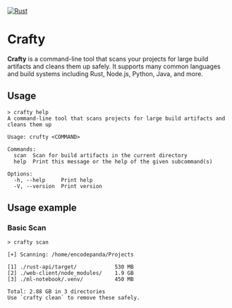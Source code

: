 [![Rust](https://github.com/EncodePanda/crufty/actions/workflows/rust.yml/badge.svg?branch=main)](https://github.com/EncodePanda/crufty/actions/workflows/rust.yml)

# Crafty

**Crafty** is a command-line tool that scans your projects for large build
artifacts and cleans them up safely. It supports many common languages and build
systems including Rust, Node.js, Python, Java, and more.

## Usage

```
> crafty help
A command-line tool that scans projects for large build artifacts and cleans them up

Usage: crufty <COMMAND>

Commands:
  scan  Scan for build artifacts in the current directory
  help  Print this message or the help of the given subcommand(s)

Options:
  -h, --help     Print help
  -V, --version  Print version
```

## Usage example

### Basic Scan

```
> crafty scan

[+] Scanning: /home/encodepanda/Projects

[1] ./rust-api/target/            530 MB
[2] ./web-client/node_modules/    1.9 GB
[3] ./ml-notebook/.venv/          450 MB

Total: 2.88 GB in 3 directories
Use `crafty clean` to remove these safely.
```

